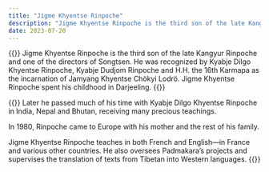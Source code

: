 ```yaml
---
title: "Jigme Khyentse Rinpoche"
description: "Jigme Khyentse Rinpoche is the third son of the late Kangyur Rinpoche and one of the directors of Songtsen."
date: 2023-07-20
---
```


{{<image-with-text src="/images/img_JKR_portrait1.jpg" alt="Jigme Khyentse Rinpoche">}}
Jigme Khyentse Rinpoche is the third son of the late Kangyur Rinpoche and one of the directors of Songtsen. He was recognized by Kyabje Dilgo Khyentse Rinpoche, Kyabje Dudjom Rinpoche and H.H. the 16th Karmapa as the incarnation of Jamyang Khyentse Chökyi Lodrö. Jigme Khyentse Rinpoche spent his childhood in Darjeeling. 
{{</image-with-text>}}

{{<image-with-text src="/images/img_JKR_portrait2.jpg" alt="Jigme Khyentse Rinpoche">}}
Later he passed much of his time with Kyabje Dilgo Khyentse Rinpoche in India, Nepal and Bhutan, receiving many precious teachings. 

In 1980, Rinpoche came to Europe with his mother and the rest of his family.

Jigme Khyentse Rinpoche teaches in both French and English—in France and various other countries. He also oversees Padmakara’s projects and supervises the translation of texts from Tibetan into Western languages.
{{</image-with-text>}}